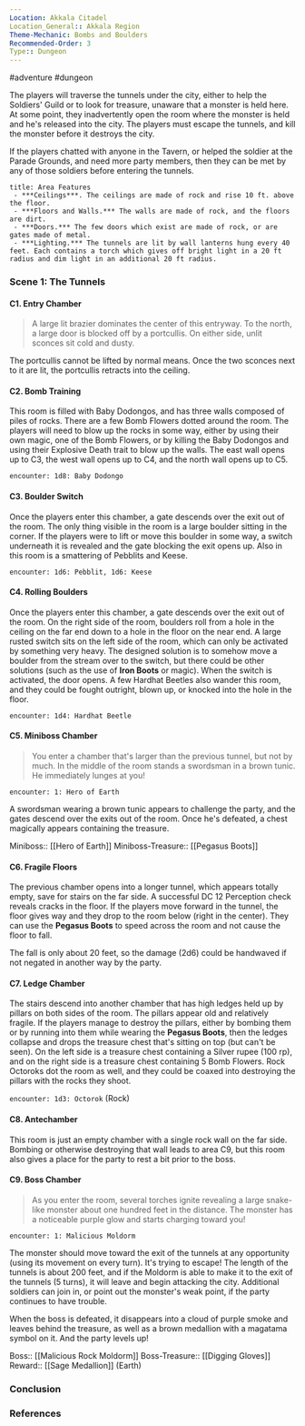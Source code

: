 ```yaml
---
Location: Akkala Citadel
Location_General:: Akkala Region
Theme-Mechanic: Bombs and Boulders
Recommended-Order: 3
Type:: Dungeon
---
```


#adventure #dungeon 

The players will traverse the tunnels under the city, either to help the Soldiers' Guild or to look for treasure, unaware that a monster is held here. At some point, they inadvertently open the room where the monster is held and he's released into the city. The players must escape the tunnels, and kill the monster before it destroys the city.

If the players chatted with anyone in the Tavern, or helped the soldier at the Parade Grounds, and need more party members, then they can be met by any of those soldiers before entering the tunnels.

```ad-info
title: Area Features
 - ***Ceilings***. The ceilings are made of rock and rise 10 ft. above the floor.
 - ***Floors and Walls.*** The walls are made of rock, and the floors are dirt.
 - ***Doors.*** The few doors which exist are made of rock, or are gates made of metal.
 - ***Lighting.*** The tunnels are lit by wall lanterns hung every 40 feet. Each contains a torch which gives off bright light in a 20 ft radius and dim light in an additional 20 ft radius.
```

### Scene 1: The Tunnels

#### C1. Entry Chamber

>A large lit brazier dominates the center of this entryway. To the north, a large door is blocked off by a portcullis. On either side, unlit sconces sit cold and dusty.

The portcullis cannot be lifted by normal means. Once the two sconces next to it are lit, the portcullis retracts into the ceiling.

#### C2. Bomb Training

This room is filled with Baby Dodongos, and has three walls composed of piles of rocks. There are a few Bomb Flowers dotted around the room. The players will need to blow up the rocks in some way, either by using their own magic, one of the Bomb Flowers, or by killing the Baby Dodongos and using their Explosive Death trait to blow up the walls. The east wall opens up to C3, the west wall opens up to C4, and the north wall opens up to C5.

`encounter: 1d8: Baby Dodongo`

#### C3. Boulder Switch

Once the players enter this chamber, a gate descends over the exit out of the room. The only thing visible in the room is a large boulder sitting in the corner. If the players were to lift or move this boulder in some way, a switch underneath it is revealed and the gate blocking the exit opens up. Also in this room is a smattering of Pebblits and Keese.

`encounter: 1d6: Pebblit, 1d6: Keese`

#### C4. Rolling Boulders

Once the players enter this chamber, a gate descends over the exit out of the room. On the right side of the room, boulders roll from a hole in the ceiling on the far end down to a hole in the floor on the near end. A large rusted switch sits on the left side of the room, which can only be activated by something very heavy. The designed solution is to somehow move a boulder from the stream over to the switch, but there could be other solutions (such as the use of **Iron Boots** or magic). When the switch is activated, the door opens. A few Hardhat Beetles also wander this room, and they could be fought outright, blown up, or knocked into the hole in the floor.

`encounter: 1d4: Hardhat Beetle`

#### C5. Miniboss Chamber

>You enter a chamber that's larger than the previous tunnel, but not by much. In the middle of the room stands a swordsman in a brown tunic. He immediately lunges at you!

`encounter: 1: Hero of Earth`

A swordsman wearing a brown tunic appears to challenge the party, and the gates descend over the exits out of the room. Once he's defeated, a chest magically appears containing the treasure.

Miniboss:: [[Hero of Earth]]
Miniboss-Treasure:: [[Pegasus Boots]]

#### C6. Fragile Floors

The previous chamber opens into a longer tunnel, which appears totally empty, save for stairs on the far side. A successful DC 12 Perception check reveals cracks in the floor. If the players move forward in the tunnel, the floor gives way and they drop to the room below (right in the center). They can use the **Pegasus Boots** to speed across the room and not cause the floor to fall.

The fall is only about 20 feet, so the damage (2d6) could be handwaved if not negated in another way by the party.

#### C7. Ledge Chamber

The stairs descend into another chamber that has high ledges held up by pillars on both sides of the room. The pillars appear old and relatively fragile. If the players manage to destroy the pillars, either by bombing them or by running into them while wearing the **Pegasus Boots**, then the ledges collapse and drops the treasure chest that's sitting on top (but can't be seen). On the left side is a treasure chest containing a Silver rupee (100 rp), and on the right side is a treasure chest containing 5 Bomb Flowers. Rock Octoroks dot the room as well, and they could be coaxed into destroying the pillars with the rocks they shoot.

`encounter: 1d3: Octorok` (Rock)

#### C8. Antechamber

This room is just an empty chamber with a single rock wall on the far side. Bombing or otherwise destroying that wall leads to area C9, but this room also gives a place for the party to rest a bit prior to the boss.

#### C9. Boss Chamber

>As you enter the room, several torches ignite revealing a large snake-like monster about one hundred feet in the distance. The monster has a noticeable purple glow and starts charging toward you!

`encounter: 1: Malicious Moldorm`

The monster should move toward the exit of the tunnels at any opportunity (using its movement on every turn). It's trying to escape! The length of the tunnels is about 200 feet, and if the Moldorm is able to make it to the exit of the tunnels (5 turns), it will leave and begin attacking the city. Additional soldiers can join in, or point out the monster's weak point, if the party continues to have trouble.

When the boss is defeated, it disappears into a cloud of purple smoke and leaves behind the treasure, as well as a brown medallion with a magatama symbol on it. And the party levels up!

Boss:: [[Malicious Rock Moldorm]]
Boss-Treasure:: [[Digging Gloves]]
Reward:: [[Sage Medallion]] (Earth)

### Conclusion


### References
